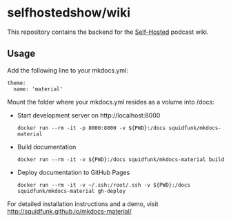 # selfhostedshow/wiki

This repository contains the backend for the [Self-Hosted](https://selfhosted.show) podcast wiki.

## Usage

Add the following line to your mkdocs.yml:

    theme:
      name: 'material'

Mount the folder where your mkdocs.yml resides as a volume into /docs:

* Start development server on http://localhost:8000
  
    `docker run --rm -it -p 8000:8000 -v ${PWD}:/docs squidfunk/mkdocs-material`

* Build documentation

    `docker run --rm -it -v ${PWD}:/docs squidfunk/mkdocs-material build`

* Deploy documentation to GitHub Pages

    `docker run --rm -it -v ~/.ssh:/root/.ssh -v ${PWD}:/docs squidfunk/mkdocs-material gh-deploy`

For detailed installation instructions and a demo, visit http://squidfunk.github.io/mkdocs-material/